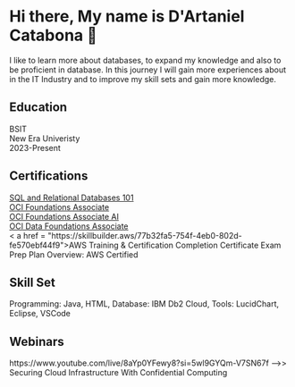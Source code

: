 ## <h1> Hi there, My name is D'Artaniel Catabona 👋</h1>
I like to learn more about databases, to expand my knowledge and also to be proficient in database. 
In this journey I will gain more experiences about in the IT Industry and to improve my skill sets and gain more knowledge.
<h2>Education</h2>
 BSIT
   <br>
New Era Univeristy
   <br>
  2023-Present
  <h2>Certifications</h2>
  <a href = "https://courses.cognitiveclass.ai/certificates/211e363f43574220a3bdb0f67c9ad9e5"> SQL and Relational Databases 101</a> <br>
  <a href = "https://catalog-education.oracle.com/ords/certview/sharebadge?id=E0B702A5DE4CE0F9B655B3A176A52FE2D60D66DC3B06D9E8B963245E209E6C92&fbclid=IwY2xjawG7fvxleHRuA2FlbQIxMQABHS5ug4_shFgLDbgU71-hl49ceG8hyPjDpM-G8tzOI1-2OIK0ffuYqejsUg_aem_WeDQ_kDndW23FxpZx7ZClQ">OCI Foundations Associate</a><br>
  <a href = "https://catalog-education.oracle.com/ords/certview/sharebadge?id=5DCABCD892DAB9448F5474573E7AEB4169E8059AA3D732D3315CD210A56F4A37&fbclid=IwY2xjawHEpaNleHRuA2FlbQIxMQABHQWdgEvQ01W02QP-WzUevzDcth6er_uRL5QJ09Rfetgj0djwWv7DUdbVAw_aem_rGjJ9ugAvmp_Ed3LZZQ5NA">OCI Foundations Associate AI</a><br>
  <a href = "https://catalog-education.oracle.com/ords/certview/sharebadge?id=E0B702A5DE4CE0F9B655B3A176A52FE29DFE51561B3122C1647013A7B69F5AC2&fbclid=IwZXh0bgNhZW0CMTEAAR0MndJRxJMHf0rkxgDWo3wxWX4WC-Fub0oTljlOYzK7FCkOMGY047W84oA_aem_xj3WA32SNdg-eOxFgggZsQ">OCI Data Foundations Associate</a><br>
  < a href = "https://skillbuilder.aws/77b32fa5-754f-4eb0-802d-fe570ebf44f9">AWS Training & Certification Completion Certificate Exam Prep Plan Overview: AWS Certified</a><br>

  <h2>Skill Set</h2>
   Programming: Java, HTML, Database: IBM Db2 Cloud, Tools: LucidChart, Eclipse, VSCode


<h2> Webinars </h2>
https://www.youtube.com/live/8aYp0YFewy8?si=5wl9GYQm-V7SN67f -->> Securing Cloud Infrastructure With Confidential Computing
